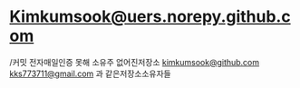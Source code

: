 # Kimkumsook@uers.norepy.github.com
/커밋 전자매일인증 못해 소유주 없어진저장소
kimkumsook@github.com 
kks773711@gmail.com 과 같은저장소소유자들

